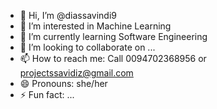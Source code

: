 - 👋 Hi, I’m @diassavindi9
- 👀 I’m interested in Machine Learning 
- 🌱 I’m currently learning Software Engineering 
- 💞️ I’m looking to collaborate on ...
- 📫 How to reach me: Call 0094702368956 or projectssavidiz@gmail.com 
- 😄 Pronouns: she/her
- ⚡ Fun fact: ...

<!---
diassavindi9/diassavindi9 is a ✨ special ✨ repository because its `README.md` (this file) appears on your GitHub profile.
You can click the Preview link to take a look at your changes.
--->
